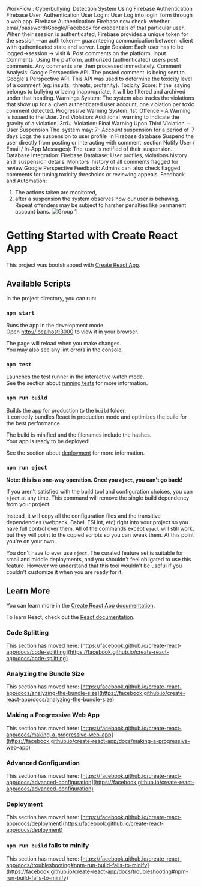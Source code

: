 WorkFlow : Cyberbullying Detection System Using Firebase Authentication
Firebase User Authentication
User Login: User Log into login form through a web app.
Firebase Authentication:
Firebase now check whether email/password/Google/Facebook for credentials of that particular user.
When their session is authenticated, Firebase provides a unique token for the session —an auth token— guaranteeing communication between client with quthenticated state and server.
Login Session: Each user has to be logged→session → visit & Post comments on the platform.
Input Comments:
Using the platform, authorized (authenticated) users post comments.
Any comments are then processed immediately.
Comment Analysis:
Google Perspective API:
The posted comment is being sent to Google's Perspective API.
This API was used to determine the toxicity level of a comment (eg: insults, threats, profanity).
Toxicity Score:
If the saying belongs to bullying or being inappropriate, it will be filtered and archived under that heading.
Warnings System:
The system also tracks the violations that show up for a given authenticated user account, one violation per toxic comment detected.
Progressive Warning System:
1st Offence – A Warning is issued to the User.
2nd Violation: Additional warning to indicate the gravity of a violation.
3rd+ Violation: Final Warning
Upon Third Violation – User Suspension
The system may:
7- Account suspension for a period of 7 days
Logs the suspension to user profile in Firebase database
Suspend the user directly from posting or interacting with comment section
Notify User ( Email / In-App Messages): The user is notified of their suspension.
Database Integration:
Firebase Database:
User profiles, violations history and suspension details.
Monitors history of all comments flagged for review
Google Perspective Feedback:
Admins can also check flagged comments for tuning toxicity thresholds or reviewing appeals.
Feedback and Automation:
1) The actions taken are monitored, 
2) after a suspension the system observes how our user is behaving.
Repeat offenders may be subject to harsher penalties like permanent account bans.
![Group 1](https://github.com/user-attachments/assets/ef580157-a048-43bd-b41a-9e7fc4665819)
# Getting Started with Create React App

This project was bootstrapped with [Create React App](https://github.com/facebook/create-react-app).

## Available Scripts

In the project directory, you can run:

### `npm start`

Runs the app in the development mode.\
Open [http://localhost:3000](http://localhost:3000) to view it in your browser.

The page will reload when you make changes.\
You may also see any lint errors in the console.

### `npm test`

Launches the test runner in the interactive watch mode.\
See the section about [running tests](https://facebook.github.io/create-react-app/docs/running-tests) for more information.

### `npm run build`

Builds the app for production to the `build` folder.\
It correctly bundles React in production mode and optimizes the build for the best performance.

The build is minified and the filenames include the hashes.\
Your app is ready to be deployed!

See the section about [deployment](https://facebook.github.io/create-react-app/docs/deployment) for more information.

### `npm run eject`

**Note: this is a one-way operation. Once you `eject`, you can't go back!**

If you aren't satisfied with the build tool and configuration choices, you can `eject` at any time. This command will remove the single build dependency from your project.

Instead, it will copy all the configuration files and the transitive dependencies (webpack, Babel, ESLint, etc) right into your project so you have full control over them. All of the commands except `eject` will still work, but they will point to the copied scripts so you can tweak them. At this point you're on your own.

You don't have to ever use `eject`. The curated feature set is suitable for small and middle deployments, and you shouldn't feel obligated to use this feature. However we understand that this tool wouldn't be useful if you couldn't customize it when you are ready for it.

## Learn More

You can learn more in the [Create React App documentation](https://facebook.github.io/create-react-app/docs/getting-started).

To learn React, check out the [React documentation](https://reactjs.org/).

### Code Splitting

This section has moved here: [https://facebook.github.io/create-react-app/docs/code-splitting](https://facebook.github.io/create-react-app/docs/code-splitting)

### Analyzing the Bundle Size

This section has moved here: [https://facebook.github.io/create-react-app/docs/analyzing-the-bundle-size](https://facebook.github.io/create-react-app/docs/analyzing-the-bundle-size)

### Making a Progressive Web App

This section has moved here: [https://facebook.github.io/create-react-app/docs/making-a-progressive-web-app](https://facebook.github.io/create-react-app/docs/making-a-progressive-web-app)

### Advanced Configuration

This section has moved here: [https://facebook.github.io/create-react-app/docs/advanced-configuration](https://facebook.github.io/create-react-app/docs/advanced-configuration)

### Deployment

This section has moved here: [https://facebook.github.io/create-react-app/docs/deployment](https://facebook.github.io/create-react-app/docs/deployment)

### `npm run build` fails to minify

This section has moved here: [https://facebook.github.io/create-react-app/docs/troubleshooting#npm-run-build-fails-to-minify](https://facebook.github.io/create-react-app/docs/troubleshooting#npm-run-build-fails-to-minify)



